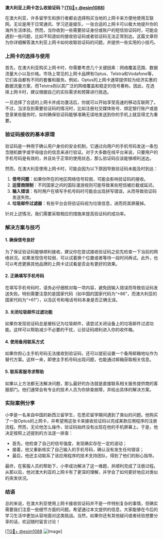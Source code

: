 **澳大利亚上网卡怎么收验证码？[[TG💪+ @esim1088](https://t.me/s/esim1088)]**

在澳大利亚，许多留学生和旅行者都会选择购买当地的上网卡来方便地使用互联网。无论是用于日常通讯、学习还是娱乐，一张合适的上网卡可以极大地提升你的海外生活体验。然而，当你收到一些需要验证身份或账户的短信验证码时，可能会遇到一些问题，比如不知道如何接收验证码或者验证码无法正常到达。这篇文章将为你详细解答澳大利亚上网卡如何收取验证码的问题，并提供一些实用的小技巧。

### 上网卡的选择与使用

首先，在澳大利亚购买上网卡时，你需要考虑几个关键因素：网络覆盖范围、数据流量大小以及价格。市场上常见的上网卡品牌有Optus、Telstra和Vodafone等，它们各自都有不同的套餐和服务。例如，Optus的上网卡通常提供较为经济实惠的数据流量方案，而Telstra则以其广泛的网络覆盖和稳定的信号著称。因此，在选择上网卡时，建议根据自己的实际需求和预算进行挑选。

一旦选择了合适的上网卡并成功激活后，你就可以开始享受高速的移动互联网了。不过，当涉及到需要验证码的情况时，比如注册社交媒体账号、绑定银行账户或是登录某些服务时，如何确保验证码能够准确无误地发送到你的手机上就显得尤为重要。

### 验证码接收的基本原理

验证码是一种用于确认用户身份的安全机制，它通过向用户的手机号码发送一条包含随机数字或字母组合的信息来进行验证。对于大多数在线平台来说，只要用户的手机号码是有效的，并且处于正常的使用状态，那么验证码应该能够顺利送达。

然而，在澳大利亚使用上网卡时，可能会因为以下原因导致验证码未能及时到达：

1. **信号问题**：如果你所在的地区网络信号较弱，可能会影响验证码的接收。
2. **运营商限制**：不同国家之间的国际漫游规则可能导致某些短信被拦截或延迟。
3. **输入错误**：有时用户在填写手机号码时可能会出现拼写错误，从而导致验证码发送失败。
4. **垃圾邮件过滤器**：有些平台会将验证码视为垃圾信息，进而将其屏蔽掉。

针对上述情况，我们需要采取相应的措施来提高验证码的成功率。

### 解决方案与技巧

#### 1. 确保信号良好
为了保证验证码能够顺利接收，建议你在尝试接收验证码之前先检查一下当前的网络状况。如果发现信号较弱，可以试着换个位置或者等待一段时间再试。此外，也可以考虑更换其他品牌的上网卡试试看是否会有更好的效果。

#### 2. 正确填写手机号码
在填写手机号码时，请务必仔细核对每一项内容，避免因输入错误而导致验证码发送失败。特别需要注意的是国家代码（如中国的国家代码为“+86”，而澳大利亚的国家代码为“+61”），以及区号和电话号码本身是否正确无误。

#### 3. 关闭垃圾邮件过滤功能
如果你发现验证码总是被标记为垃圾邮件，请尝试关闭设备上的垃圾邮件过滤功能。这样可以帮助减少不必要的干扰，让验证码顺利进入你的收件箱。

#### 4. 使用备用联系方式
如果你担心主手机号码无法接收到验证码，还可以提前设置一个备用邮箱地址作为替代方案。这样一来，即使主手机号码出现问题，也能通过邮箱获取相关信息。

#### 5. 联系客服寻求帮助
如果以上方法都无法解决问题，那么最好的办法就是直接联系相关服务提供商的客服部门。他们通常会有专业的技术人员为你排查故障，并给出具体的解决方案。

### 实际案例分享

小李是一名来自中国的新西兰留学生，在悉尼留学期间遇到了类似的问题。他购买了一张Optus的上网卡，并希望用这张卡来接收验证码以完成某款应用程序的注册流程。然而，无论他怎么操作，验证码始终没有出现在他的手机屏幕上。于是，他决定按照上述提到的方法逐一排查：

- 首先，他检查了自己的信号强度，发现确实存在一定的波动；
- 接着，他又重新核实了自己输入的手机号码，确认没有发生任何错误；
- 最后，他还主动联系了该应用程序的技术支持团队，得到了他们的耐心指导。

最终，在客服人员的帮助下，小李成功解决了这一难题，并顺利完成了注册过程。从那以后，他对澳大利亚的上网卡有了更深的理解，并学会了如何更好地应对类似的突发状况。

### 结语

总的来说，在澳大利亚使用上网卡接收验证码并不是一件特别复杂的事情，但确实需要我们注意一些细节方面的问题。希望通过本文提供的信息，大家能够在今后的学习生活中更加从容地面对这类挑战。当然，如果你还有其他疑问或者经验想要分享的话，欢迎随时留言讨论！

[[TG💪+ @esim1088](https://t.me/s/esim1088) ![Image](https://i.postimg.cc/4NQfJmqS/Snipaste-2025-05-13-00-14-12.png)]